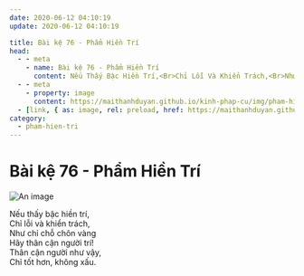 ```yaml
---
date: 2020-06-12 04:10:19
update: 2020-06-12 04:10:19

title: Bài kệ 76 - Phẩm Hiền Trí
head:
  - - meta
    - name: Bài kệ 76 - Phẩm Hiền Trí
      content: Nếu Thấy Bậc Hiền Trí,<Br>Chỉ Lỗi Và Khiển Trách,<Br>Như Chỉ Chỗ Chôn Vàng<Br>Hãy Thân Cận Người Trí!<Br>Thân Cận Người Như Vậy,<Br>Chỉ Tốt Hơn, Không Xấu.<Br>
  - - meta
    - property: image
      content: https://maithanhduyan.github.io/kinh-phap-cu/img/pham-hien-tri/pham-hien-tri-076.jpg
  - [link, { as: image, rel: preload, href: https://maithanhduyan.github.io/kinh-phap-cu/img/pham-hien-tri/pham-hien-tri-076.jpg }]
category:
  - pham-hien-tri
---
```


# Bài kệ 76 - Phẩm Hiền Trí

![An image](/img/pham-hien-tri/pham-hien-tri-076.jpg)

Nếu thấy bậc hiền trí,<br>Chỉ lỗi và khiển trách,<br>Như chỉ chỗ chôn vàng<br>Hãy thân cận người trí!<br>Thân cận người như vậy,<br>Chỉ tốt hơn, không xấu.<br>
